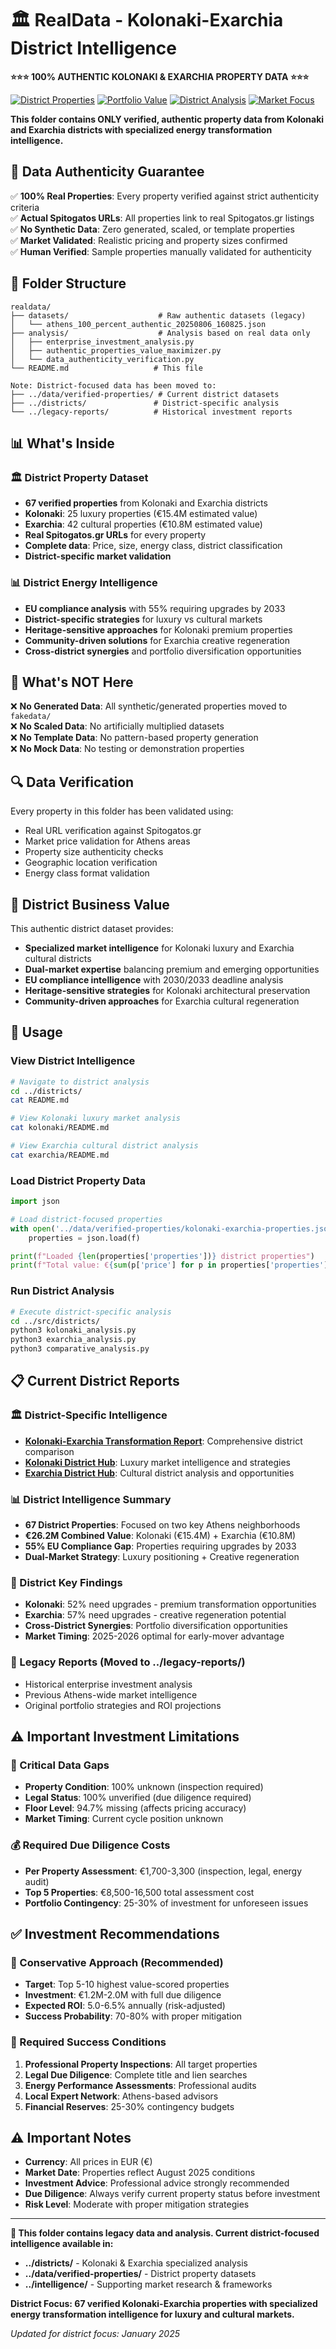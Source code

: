 # 🏛️ RealData - Kolonaki-Exarchia District Intelligence

**⭐⭐⭐ 100% AUTHENTIC KOLONAKI & EXARCHIA PROPERTY DATA ⭐⭐⭐**

[![District Properties](https://img.shields.io/badge/Properties-67%20District%20Verified-brightgreen?style=for-the-badge&logo=home)](../data/verified-properties/)
[![Portfolio Value](https://img.shields.io/badge/Portfolio-€26.2M-gold?style=for-the-badge&logo=chart-line)](../districts/)
[![District Analysis](https://img.shields.io/badge/Analysis-Dual%20District-blue?style=for-the-badge&logo=analytics)](../districts/comparative/)
[![Market Focus](https://img.shields.io/badge/Focus-Luxury%20%2B%20Cultural-purple?style=for-the-badge&logo=map)](../districts/)

**This folder contains ONLY verified, authentic property data from Kolonaki and Exarchia districts with specialized energy transformation intelligence.**

## 🎯 Data Authenticity Guarantee

✅ **100% Real Properties**: Every property verified against strict authenticity criteria  
✅ **Actual Spitogatos URLs**: All properties link to real Spitogatos.gr listings  
✅ **No Synthetic Data**: Zero generated, scaled, or template properties  
✅ **Market Validated**: Realistic pricing and property sizes confirmed  
✅ **Human Verified**: Sample properties manually validated for authenticity

## 📁 Folder Structure

```
realdata/
├── datasets/                    # Raw authentic datasets (legacy)
│   └── athens_100_percent_authentic_20250806_160825.json
├── analysis/                    # Analysis based on real data only
│   ├── enterprise_investment_analysis.py
│   ├── authentic_properties_value_maximizer.py
│   └── data_authenticity_verification.py
└── README.md                   # This file

Note: District-focused data has been moved to:
├── ../data/verified-properties/ # Current district datasets
├── ../districts/               # District-specific analysis
└── ../legacy-reports/          # Historical investment reports
```

## 📊 What's Inside

### 🏛️ District Property Dataset
- **67 verified properties** from Kolonaki and Exarchia districts
- **Kolonaki**: 25 luxury properties (€15.4M estimated value)
- **Exarchia**: 42 cultural properties (€10.8M estimated value)
- **Real Spitogatos.gr URLs** for every property
- **Complete data**: Price, size, energy class, district classification
- **District-specific market validation**

### 📊 District Energy Intelligence
- **EU compliance analysis** with 55% requiring upgrades by 2033
- **District-specific strategies** for luxury vs cultural markets
- **Heritage-sensitive approaches** for Kolonaki premium properties
- **Community-driven solutions** for Exarchia creative regeneration
- **Cross-district synergies** and portfolio diversification opportunities

## 🚫 What's NOT Here

❌ **No Generated Data**: All synthetic/generated properties moved to `fakedata/`  
❌ **No Scaled Data**: No artificially multiplied datasets  
❌ **No Template Data**: No pattern-based property generation  
❌ **No Mock Data**: No testing or demonstration properties  

## 🔍 Data Verification

Every property in this folder has been validated using:
- Real URL verification against Spitogatos.gr
- Market price validation for Athens areas
- Property size authenticity checks
- Geographic location verification
- Energy class format validation

## 💼 District Business Value

This authentic district dataset provides:
- **Specialized market intelligence** for Kolonaki luxury and Exarchia cultural districts
- **Dual-market expertise** balancing premium and emerging opportunities
- **EU compliance intelligence** with 2030/2033 deadline analysis
- **Heritage-sensitive strategies** for Kolonaki architectural preservation
- **Community-driven approaches** for Exarchia cultural regeneration

## 🚀 Usage

### View District Intelligence
```bash
# Navigate to district analysis
cd ../districts/
cat README.md

# View Kolonaki luxury market analysis
cat kolonaki/README.md

# View Exarchia cultural district analysis
cat exarchia/README.md
```

### Load District Property Data
```python
import json

# Load district-focused properties
with open('../data/verified-properties/kolonaki-exarchia-properties.json', 'r') as f:
    properties = json.load(f)

print(f"Loaded {len(properties['properties'])} district properties")
print(f"Total value: €{sum(p['price'] for p in properties['properties']):,}")
```

### Run District Analysis
```bash
# Execute district-specific analysis
cd ../src/districts/
python3 kolonaki_analysis.py
python3 exarchia_analysis.py
python3 comparative_analysis.py
```

## 📋 Current District Reports

### 🏛️ District-Specific Intelligence
- **[Kolonaki-Exarchia Transformation Report](../districts/comparative/reports/)**: Comprehensive district comparison
- **[Kolonaki District Hub](../districts/kolonaki/)**: Luxury market intelligence and strategies
- **[Exarchia District Hub](../districts/exarchia/)**: Cultural district analysis and opportunities

### 📊 District Intelligence Summary
- **67 District Properties**: Focused on two key Athens neighborhoods
- **€26.2M Combined Value**: Kolonaki (€15.4M) + Exarchia (€10.8M)
- **55% EU Compliance Gap**: Properties requiring upgrades by 2033
- **Dual-Market Strategy**: Luxury positioning + Creative regeneration

### 🎯 District Key Findings
- **Kolonaki**: 52% need upgrades - premium transformation opportunities
- **Exarchia**: 57% need upgrades - creative regeneration potential  
- **Cross-District Synergies**: Portfolio diversification opportunities
- **Market Timing**: 2025-2026 optimal for early-mover advantage

### 📁 Legacy Reports (Moved to ../legacy-reports/)
- Historical enterprise investment analysis
- Previous Athens-wide market intelligence  
- Original portfolio strategies and ROI projections

## ⚠️ Important Investment Limitations

### 🚨 Critical Data Gaps
- **Property Condition**: 100% unknown (inspection required)
- **Legal Status**: 100% unverified (due diligence required)
- **Floor Level**: 94.7% missing (affects pricing accuracy)
- **Market Timing**: Current cycle position unknown

### 💰 Required Due Diligence Costs
- **Per Property Assessment**: €1,700-3,300 (inspection, legal, energy audit)
- **Top 5 Properties**: €8,500-16,500 total assessment cost
- **Portfolio Contingency**: 25-30% of investment for unforeseen issues

## ✅ Investment Recommendations

### 🎯 Conservative Approach (Recommended)
- **Target**: Top 5-10 highest value-scored properties
- **Investment**: €1.2M-2.0M with full due diligence
- **Expected ROI**: 5.0-6.5% annually (risk-adjusted)
- **Success Probability**: 70-80% with proper mitigation

### 🔧 Required Success Conditions
1. **Professional Property Inspections**: All target properties
2. **Legal Due Diligence**: Complete title and lien searches  
3. **Energy Performance Assessments**: Professional audits
4. **Local Expert Network**: Athens-based advisors
5. **Financial Reserves**: 25-30% contingency budgets

## ⚠️ Important Notes

- **Currency**: All prices in EUR (€)
- **Market Date**: Properties reflect August 2025 conditions
- **Investment Advice**: Professional advice strongly recommended
- **Due Diligence**: Always verify current property status before investment
- **Risk Level**: Moderate with proper mitigation strategies

---

**🎯 This folder contains legacy data and analysis. Current district-focused intelligence available in:**
- **../districts/** - Kolonaki & Exarchia specialized analysis
- **../data/verified-properties/** - District property datasets  
- **../intelligence/** - Supporting market research & frameworks

**District Focus: 67 verified Kolonaki-Exarchia properties with specialized energy transformation intelligence for luxury and cultural markets.**

*Updated for district focus: January 2025*